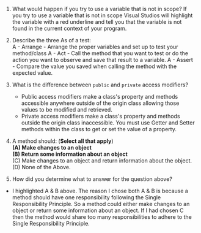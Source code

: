 1.  What would happen if you try to use a variable that is not in scope?
	If you try to use a variable that is not in scope Visual Studios will highlight the variable with a red underline and tell you that the variable is not found in the current context of your program.
    
2.  Describe the three As of a test:  
   A - Arrange 
	    - Arrange the proper variables and set up to test your method/class
    A - Act
	    - Call the method that you want to test or do the action you want to observe and save that result to a variable.
    A - Assert
	    - Compare the value you saved when calling the method with the expected value. 
      
3.  What is the difference between `public` and `private` access modifiers?
	- Public access modifiers make a class's property and methods accessible anywhere outside of the origin class allowing those values to be modified and retrieved. 
	- Private access modifiers make a class's property and methods outside the origin class inaccessible. You must use Getter and Setter methods within the class to get or set the value of a property. 
    
4.  A method should: (**Select all that apply**)  
    **(A) Make changes to an object**  
    **(B) Return some information about an object**  
    (C) Make changes to an object and return information about the object.  
    (D) None of the Above.
    
5.  How did you determine what to answer for the question above?
   - I highlighted A & B above. The reason I chose both A & B is because a method should have one responsibility following the Single Responsibility Principle. So a method could either make changes to an object or return some information about an object. If I had chosen C then the method would share too many responsibilities to adhere to the Single Responsibility Principle. 
